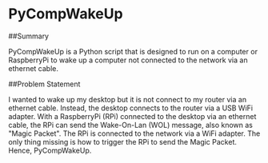 PyCompWakeUp
============

##Summary

PyCompWakeUp is a Python script that is designed to run on a computer or RaspberryPi to wake up a computer not connected to the network via an ethernet cable. 

##Problem Statement

I wanted to wake up my desktop but it is not connect to my router via an ethernet cable. Instead, the desktop connects to the router via a USB WiFi adapter. With a RaspberryPi (RPi) connected to the desktop via an ethernet cable, the RPi can send the Wake-On-Lan (WOL) message, also known as "Magic Packet". The RPi is connected to the network via a WiFi adapter. The only thing missing is how to trigger the RPi to send the Magic Packet. Hence, PyCompWakeUp.